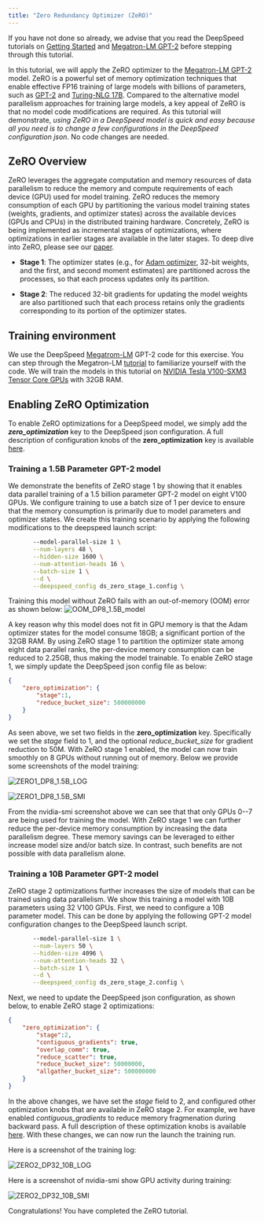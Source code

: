 ```yaml
---
title: "Zero Redundancy Optimizer (ZeRO)"
---
```

If you have not done so already, we advise that you read the DeepSpeed tutorials on [Getting Started](/getting-started/) and [Megatron-LM GPT-2](/tutorials/megatron/) before stepping through this tutorial.  

In this tutorial, we will apply the ZeRO optimizer to the [Megatron-LM GPT-2](https://github.com/NVIDIA/Megatron-LM) model. ZeRO is a powerful set of memory optimization techniques that enable effective FP16 training of large models with billions of parameters, such as [GPT-2](https://openai.com/blog/better-language-models/) and [Turing-NLG 17B](https://www.microsoft.com/en-us/research/blog/turing-nlg-a-17-billion-parameter-language-model-by-microsoft/). Compared to the alternative model parallelism approaches for training large models, a key appeal of ZeRO is that no model code modifications are required. As this tutorial will demonstrate, *using ZeRO in a DeepSpeed model is quick and easy because all you need is to change a few configurations in the DeepSpeed configuration json*. No code changes are needed.

## ZeRO Overview
ZeRO leverages the aggregate computation and memory resources of data parallelism to reduce the memory and compute requirements of each device (GPU) used for model training. ZeRO reduces the memory consumption of each GPU by partitioning the various model training states (weights, gradients, and optimizer states) across the available devices (GPUs and CPUs) in the distributed training hardware. Concretely, ZeRO is being implemented as incremental stages of optimizations, where optimizations in earlier stages are available in the later stages. To deep dive into ZeRO, please see our [paper](https://arxiv.org/abs/1910.02054v3).

* **Stage 1**: The optimizer states (e.g., for [Adam optimizer](https://arxiv.org/abs/1412.6980), 32-bit weights, and the first, and second moment estimates) are partitioned across the processes, so that each process updates only its partition.

* **Stage 2**: The reduced 32-bit gradients for updating the model weights are also partitioned such that each process retains only the gradients corresponding to its portion of the optimizer states.

## Training environment
We use the DeepSpeed [Megatrom-LM](https://github.com/microsoft/DeepSpeedExamples/tree/master/Megatron-LM) GPT-2 code for this exercise. You can step through the Megatron-LM [tutorial](/tutorials/megatron/) to familiarize yourself with the code. We will train the models in this tutorial on [NVIDIA Tesla V100-SXM3 Tensor Core GPUs](https://www.nvidia.com/en-us/data-center/v100/) with 32GB RAM.  

## Enabling ZeRO Optimization
To enable ZeRO optimizations for a DeepSpeed model, we simply add the **_zero_optimization_** key to the DeepSpeed json configuration. A full description of configuration knobs of the **zero_optimization** key is available [here](/docs/config-json/#zero-optimizations-for-fp16-training).  

### Training a 1.5B Parameter GPT-2 model
We demonstrate the benefits of ZeRO stage 1 by showing that it enables data parallel training of a 1.5 billion parameter GPT-2 model on eight V100 GPUs. We configure training to use a batch size of 1 per device to ensure that the memory consumption is primarily due to model parameters and optimizer states. We create this training scenario by applying the following modifications to the deepspeed launch script:

```bash
       --model-parallel-size 1 \
       --num-layers 48 \
       --hidden-size 1600 \
       --num-attention-heads 16 \
       --batch-size 1 \
       --d \
       --deepspeed_config ds_zero_stage_1.config \
```

Training this model without ZeRO fails with an out-of-memory (OOM) error as shown below:
![OOM_DP8_1.5B_model](/assets/images/oom_dp8_1.5B_log.png)

A key reason why this model does not fit in GPU memory is that the Adam optimizer states for the model consume 18GB; a significant portion of the 32GB RAM. By using ZeRO stage 1 to partition the optimizer state among eight data parallel ranks, the per-device memory consumption can be reduced to 2.25GB, thus making the model trainable. To enable ZeRO stage 1, we simply update the DeepSpeed json config file as below:

```json
{
    "zero_optimization": {
        "stage":1,
        "reduce_bucket_size": 500000000
    }
}
```
As seen above, we set two fields in the **zero_optimization** key. Specifically we set the _stage_ field to 1, and the optional _reduce_bucket_size_ for gradient reduction to 50M. With ZeRO stage 1 enabled, the model can now train smoothly on 8 GPUs without running out of memory.   Below we provide some screenshots of the model training:

![ZERO1_DP8_1.5B_LOG](/assets/images/zero1_dp8_1.5B_log.png)

![ZERO1_DP8_1.5B_SMI](/assets/images/zero1_dp8_1.5B_smi.png)

From the nvidia-smi screenshot above we can see that that only GPUs 0--7 are being used for training the model. With ZeRO stage 1 we can further reduce the per-device memory consumption by increasing the data parallelism degree. These memory savings can be leveraged to either increase model size and/or batch size. In contrast, such benefits are not possible with data parallelism alone.  

### Training a 10B Parameter GPT-2 model
ZeRO stage 2 optimizations further increases the size of models that can be trained using data parallelism. We show this training a model with 10B parameters using 32 V100 GPUs. First, we need to configure a 10B parameter model. This can be done by applying the following GPT-2 model configuration changes to the DeepSpeed launch script.

```bash
       --model-parallel-size 1 \
       --num-layers 50 \
       --hidden-size 4096 \
       --num-attention-heads 32 \
       --batch-size 1 \
       --d \
       --deepspeed_config ds_zero_stage_2.config \
```

Next, we need to update the DeepSpeed json configuration, as shown below, to enable ZeRO stage 2 optimizations:  

```json
{
    "zero_optimization": {
        "stage":2,
        "contiguous_gradients": true,
        "overlap_comm": true,
        "reduce_scatter": true,  
        "reduce_bucket_size": 50000000,
        "allgather_bucket_size": 500000000
    }
}
```

In the above changes, we have set the _stage_ field to 2, and configured other optimization knobs that are available in ZeRO stage 2. For example, we have enabled _contiguous_gradients_ to reduce memory fragmenation during backward pass. A full description of these optimization knobs is available [here](/docs/config-json/#zero-optimizations-for-fp16-training). With these changes, we can now run the launch the training run.

Here is a screenshot of the training log:

![ZERO2_DP32_10B_LOG](/assets/images/zero2_dp32_10B_log.png)

Here is a screenshot of nvidia-smi show GPU activity during training:

![ZERO2_DP32_10B_SMI](/assets/images/zero2_dp32_10B_smi.png)

Congratulations! You have completed the ZeRO tutorial.
